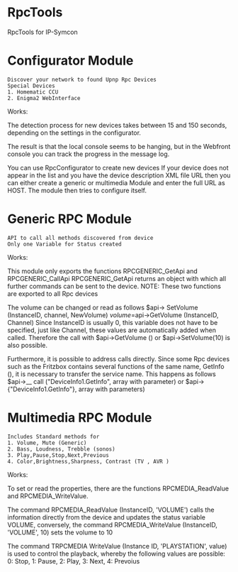 # RpcTools
RpcTools for IP-Symcon


# Configurator Module 

	Discover your network to found Upnp Rpc Devices
	Special Devices 
	1. Homematic CCU
	2. Enigma2 WebInterface
  

Works:

The detection process for new devices takes between 15 and 150 seconds, 
depending on the settings in the configurator. 

The result is that the local console seems to be hanging, but in the 
Webfront console you can track the progress in the message log.
 
You can use RpcConfigurator to create new devices 
If your device does not appear in the list and you have the device 
description XML file URL then you can either create a generic or multimedia
Module and enter the full URL as HOST. 
The module then tries to configure itself.



# Generic RPC Module 
	API to call all methods discovered from device
	Only one Variable for Status created

Works:

This module only exports the functions RPCGENERIC_GetApi and RPCGENERIC_CallApi
RPCGENERIC_GetApi returns an object with which all further commands can be sent
to the device.
NOTE: These two functions are exported to all Rpc devices

The volume can be changed or read as follows
$api-> SetVolume (InstanceID, channel, NewVolume)
$volume=$api->GetVolume (InstanceID, Channel)
Since InstanceID is usually 0, this variable does not have to be specified, just
like Channel, these values are automatically added when called.
Therefore the call with $api->GetVolume () or $api->SetVolume(10) is also
possible.

Furthermore, it is possible to address calls directly. Since some Rpc devices such
as the Fritzbox contains several functions of the same name, GetInfo (), it is
necessary to transfer the service name. This happens as follows
$api->__ call ("DeviceInfo1.GetInfo", array with parameter)
or
$api->{"DeviceInfo1.GetInfo"}, array with parameters)


# Multimedia RPC Module 
	Includes Standard methods for
	1. Volume, Mute (Generic)
	2. Bass, Loudness, Trebble (sonos)
	3. Play,Pause,Stop,Next,Previous
	4. Color,Brightness,Sharpness, Contrast (TV , AVR )


Works:

To set or read the properties, there are the functions RPCMEDIA_ReadValue
and RPCMEDIA_WriteValue.

The command RPCMEDIA_ReadValue (InstanceID, 'VOLUME') calls the information
 directly from the device and updates the status variable VOLUME,
conversely, the command RPCMEDIA_WriteValue (InstanceID, 'VOLUME', 10)
sets the volume to 10

The command TRPCMEDIA WriteValue (Instance ID, 'PLAYSTATION', value)
is used to control the playback, whereby the following values are possible: 
0: Stop, 1: Pause, 2: Play, 3: Next, 4: Prevoius	



